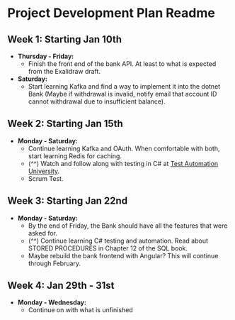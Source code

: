 # Project Development Plan Readme

## Week 1: Starting Jan 10th
- **Thursday - Friday:**
  - Finish the front end of the bank API. At least to what is expected from the Exalidraw draft.
- **Saturday:**
  - Start learning Kafka and find a way to implement it into the dotnet Bank (Maybe if withdrawal is invalid, notify email that account ID cannot withdrawal due to insufficient balance).

## Week 2: Starting Jan 15th
- **Monday - Saturday:**
  - Continue learning Kafka and OAuth. When comfortable with both, start learning Redis for caching.
  - (^^) Watch and follow along with testing in C# at [Test Automation University](https://testautomationu.applitools.com/learningpaths.html?id=csharp-web-ui-path).
  - Scrum Test.

## Week 3: Starting Jan 22nd
- **Monday - Saturday:**
  - By the end of Friday, the Bank should have all the features that were asked for.
  - (^^) Continue learning C# testing and automation. Read about STORED PROCEDURES in Chapter 12 of the SQL book.
  - Maybe rebuild the bank frontend with Angular? This will continue through February.
## Week 4: Jan 29th - 31st
- **Monday - Wednesday:**
  - Continue on with what is unfinished

